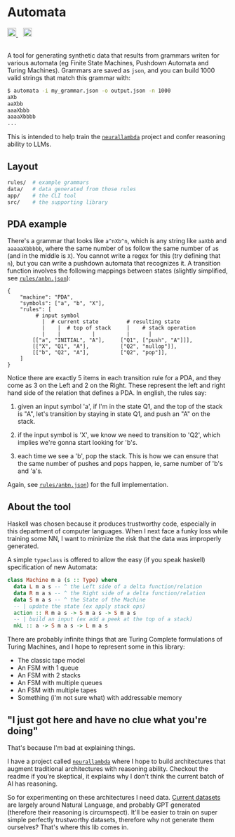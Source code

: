 # Automata
<a href="https://x.com/neurallambda">
  <img src="https://raster.shields.io/badge/follow-@neurallambda-blue.png?logo=x&color=BD2C00&labelColor=474240" alt="Follow on X" height="20">
</a>
&nbsp;&nbsp;
<a href="https://discord.gg/HRrPTQn2Uf">
  <img src="https://raster.shields.io/badge/discord-neurallambda-blue.png?logo=discord&logoColor=ffffff&color=BD2C00&labelColor=474240" alt="Join Discord" height="20">
</a>
</br></br>

A tool for generating synthetic data that results from grammars writen for various automata (eg Finite State Machines, Pushdown Automata and Turing Machines). Grammars are saved as `json`, and you can build 1000 valid strings that match this grammar with:

```sh
$ automata -i my_grammar.json -o output.json -n 1000
aXb
aaXbb
aaaXbbb
aaaaXbbbb
...
```

This is intended to help train the [`neurallambda`](https://github.com/neurallambda/neurallambda) project and confer reasoning ability to LLMs.

## Layout

```sh
rules/  # example grammars
data/   # data generated from those rules
app/    # the CLI tool
src/    # the supporting library
```

## PDA example

There's a grammar that looks like `a^nXb^n`, which is any string like `aaXbb` and `aaaaaXbbbbb`, where the same number of `b`s follow the same number of `a`s (and in the middle is `X`). You cannot write a regex for this (try defining that `n`), but you can write a pushdown automata that recognizes it. A transition function involves the following mappings between states (slightly simplified, see [`rules/anbn.json`](rules/anbn.json)):

```
{
    "machine": "PDA",
    "symbols": ["a", "b", "X"],
    "rules": [
         # input symbol
           |  # current state         # resulting state
           |    |  # top of stack     |    # stack operation
           |    |          |          |      |
        [["a", "INITIAL", "A"],     ["Q1", ["push", "A"]]],
        [["X", "Q1", "A"],          ["Q2", "nullop"]],
        [["b", "Q2", "A"],          ["Q2", "pop"]],
    ]
}
```

Notice there are exactly 5 items in each transition rule for a PDA, and they come as 3 on the Left and 2 on the Right. These represent the left and right hand side of the relation that defines a PDA. In english, the rules say:

1. given an input symbol 'a', if I'm in the state Q1, and the top of the stack is "A", let's transition by staying in state Q1, and push an "A" on the stack.

2. if the input symbol is 'X', we know we need to transition to 'Q2', which implies we're gonna start looking for 'b's.

3. each time we see a 'b', pop the stack. This is how we can ensure that the same number of pushes and pops happen, ie, same number of 'b's and 'a's.

Again, see [`rules/anbn.json`](rules/anbn.json)) for the full implementation.


## About the tool


Haskell was chosen because it produces trustworthy code, especially in this department of computer languages. When I next face a funky loss while training some NN, I want to minimize the risk that the data was improperly generated.

A simple `typeclass` is offered to allow the easy (if you speak haskell) specification of new Automata:

```haskell
class Machine m a (s :: Type) where
  data L m a s -- ^ the Left side of a delta function/relation
  data R m a s -- ^ the Right side of a delta function/relation
  data S m a s -- ^ the State of the Machine
  -- | update the state (ex apply stack ops)
  action :: R m a s -> S m a s -> S m a s
  -- | build an input (ex add a peek at the top of a stack)
  mkL :: a -> S m a s -> L m a s
```

There are probably infinite things that are Turing Complete formulations of Turing Machines, and I hope to represent some in this library:

- The classic tape model
- An FSM with 1 queue
- An FSM with 2 stacks
- An FSM with multiple queues
- An FSM with multiple tapes
- Something (i'm not sure what) with addressable memory


## "I just got here and have no clue what you're doing"

That's because I'm bad at explaining things.

I have a project called [`neurallambda`](https://github.com/neurallambda/neurallambda) where I hope to build architectures that augment traditional architectures with reasoning ability. Checkout the readme if you're skeptical, it explains why I don't think the current batch of AI has reasoning.

So for experimenting on these architectures I need data. [Current datasets](https://github.com/neurallambda/awesome-reasoning) are largely around Natural Language, and probably GPT generated (therefore their reasoning is circumspect). It'll be easier to train on super simple perfectly trustworthy datasets, therefore why not generate them ourselves? That's where this lib comes in.
